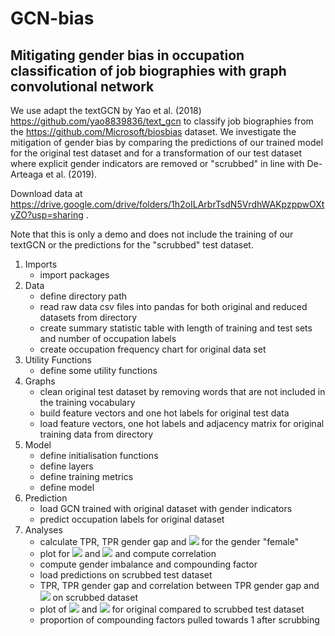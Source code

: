 # GCN-bias

## Mitigating gender bias in occupation classification of job biographies with graph convolutional network

We use adapt the textGCN by Yao et al. (2018) https://github.com/yao8839836/text_gcn to classify job biographies from the https://github.com/Microsoft/biosbias dataset. We investigate the mitigation of gender bias by comparing the predictions of our trained model for the original test dataset and for a transformation of our test dataset where explicit gender indicators are removed or "scrubbed" in line with De-Arteaga et al. (2019).

Download data at https://drive.google.com/drive/folders/1h2oILArbrTsdN5VrdhWAKpzppwOXtyZO?usp=sharing .

Note that this is only a demo and does not include the training of our textGCN or the predictions for the "scrubbed" test dataset.

1. Imports
    - import packages <br>
2. Data
    - define directory path<br>
    - read raw data csv files into pandas for both original and reduced datasets from directory<br>
    - create summary statistic table with length of training and test sets and number of occupation labels<br>
    - create occupation frequency chart for original data set<br>
3. Utility Functions
    - define some utility functions<br>
4. Graphs
    - clean original test dataset by removing words that are not included in the training vocabulary<br>
    - build feature vectors and one hot labels for original test data<br>
    - load feature vectors, one hot labels and adjacency matrix for original training data from directory<br>
5. Model
    - define initialisation functions<br>
    - define layers<br>
    - define training metrics<br>
    - define model<br>
6. Prediction
    - load GCN trained with original dataset with gender indicators<br>
    - predict occupation labels for original dataset<br>
7. Analyses
    - calculate TPR, TPR gender gap and <img src="https://render.githubusercontent.com/render/math?math=\pi_{g,y}"> for the gender "female"<br>
    - plot for <img src="https://render.githubusercontent.com/render/math?math=\text{Gap}_{female,y}"> and <img src="https://render.githubusercontent.com/render/math?math=\pi_{female,y}"> and compute correlation <br>
    - compute gender imbalance and compounding factor<br>
    - load predictions on scrubbed test dataset<br>
    - TPR, TPR gender gap and correlation between TPR gender gap and <img src="https://render.githubusercontent.com/render/math?math=\pi_{female,y}"> on scrubbed dataset<br>
    - plot of <img src="https://render.githubusercontent.com/render/math?math=\text{Gap}_{female,y}"> and <img src="https://render.githubusercontent.com/render/math?math=\pi_{female,y}"> for original compared to scrubbed test dataset<br>
    - proportion of compounding factors pulled towards 1 after scrubbing
